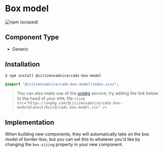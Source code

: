# Box model

![npm (scoped)](https://img.shields.io/npm/v/@citizensadvice/cads-box-model.svg)

## Component Type

- Generic

## Installation

```
$ npm install @citizensadvice/cads-box-model

```

```scss
@import "@citizensadvice/cads-box-model/index.scss";
```

> You can also make use of the [unpkg](https://unpkg.com) service, try adding the link below to the head of your `HTML` file
> `<link src="https://unpkg.com/@citizensadvice/cads-box-model@latest/build/cads.box-model.css" />`

## Implementation

When building new components, they will automatically take on the box model of border-box, but you can set this to whatever you'd like by changing the `box-sizing` property in your new component.
